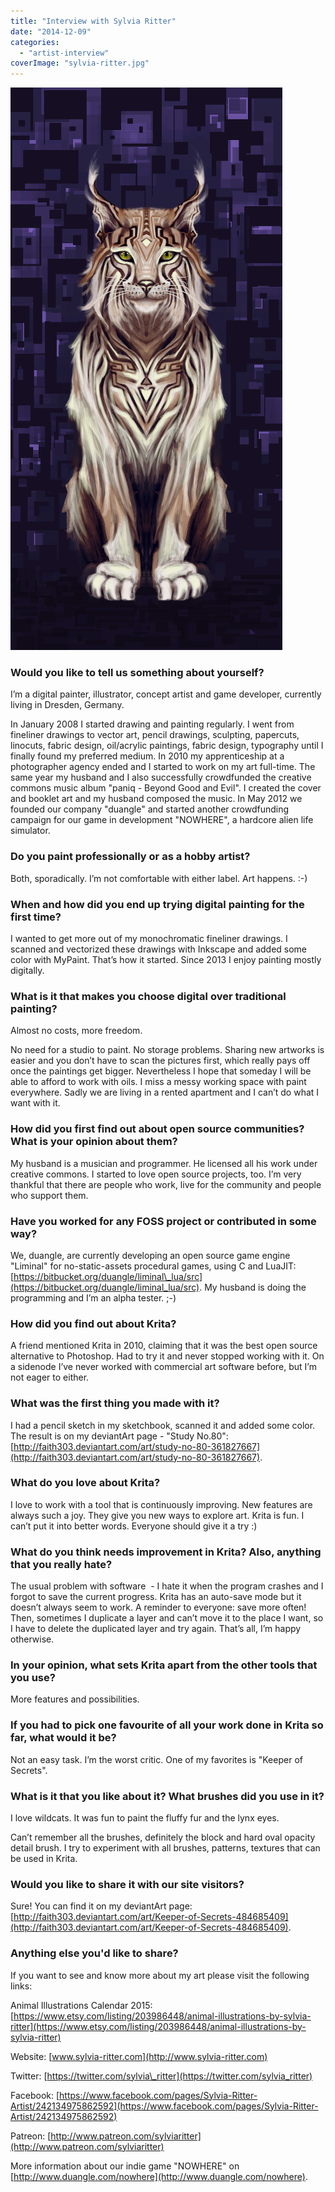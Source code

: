 ```yaml
---
title: "Interview with Sylvia Ritter"
date: "2014-12-09"
categories: 
  - "artist-interview"
coverImage: "sylvia-ritter.jpg"
---
```


[![keeper_of_secrets_by_faith303-d80khnl](images/keeper_of_secrets_by_faith303-d80khnl.png)](https://krita.org/wp-content/uploads/2014/12/keeper_of_secrets_by_faith303-d80khnl.png)

### Would you like to tell us something about yourself?

I’m a digital painter, illustrator, concept artist and game developer, currently living in Dresden, Germany.

In January 2008 I started drawing and painting regularly. I went from fineliner drawings to vector art, pencil drawings, sculpting, papercuts, linocuts, fabric design, oil/acrylic paintings, fabric design, typography until I finally found my preferred medium. In 2010 my apprenticeship at a photographer agency ended and I started to work on my art full-time. The same year my husband and I also successfully crowdfunded the creative commons music album "paniq - Beyond Good and Evil". I created the cover and booklet art and my husband composed the music. In May 2012 we founded our company "duangle" and started another crowdfunding campaign for our game in development "NOWHERE", a hardcore alien life simulator.

### Do you paint professionally or as a hobby artist?

Both, sporadically. I’m not comfortable with either label. Art happens. :-)

### When and how did you end up trying digital painting for the first time?

I wanted to get more out of my monochromatic fineliner drawings. I scanned and vectorized these drawings with Inkscape and added some color with MyPaint. That’s how it started. Since 2013 I enjoy painting mostly digitally.

### What is it that makes you choose digital over traditional painting?

Almost no costs, more freedom.

No need for a studio to paint. No storage problems. Sharing new artworks is easier and you don’t have to scan the pictures first, which really pays off once the paintings get bigger. Nevertheless I hope that someday I will be able to afford to work with oils. I miss a messy working space with paint everywhere. Sadly we are living in a rented apartment and I can’t do what I want with it.

### How did you first find out about open source communities? What is your opinion about them?

My husband is a musician and programmer. He licensed all his work under creative commons. I started to love open source projects, too. I’m very thankful that there are people who work, live for the community and people who support them.

### Have you worked for any FOSS project or contributed in some way?

We, duangle, are currently developing an open source game engine "Liminal" for no-static-assets procedural games, using C and LuaJIT:[https://bitbucket.org/duangle/liminal\_lua/src](https://bitbucket.org/duangle/liminal_lua/src). My husband is doing the programming and I’m an alpha tester. ;-)

### How did you find out about Krita?

A friend mentioned Krita in 2010, claiming that it was the best open source alternative to Photoshop. Had to try it and never stopped working with it. On a sidenode I’ve never worked with commercial art software before, but I’m not eager to either.

### What was the first thing you made with it?

I had a pencil sketch in my sketchbook, scanned it and added some color. The result is on my deviantArt page - "Study No.80": [http://faith303.deviantart.com/art/study-no-80-361827667](http://faith303.deviantart.com/art/study-no-80-361827667).

### What do you love about Krita?

I love to work with a tool that is continuously improving. New features are always such a joy. They give you new ways to explore art. Krita is fun. I can’t put it into better words. Everyone should give it a try :)

### What do you think needs improvement in Krita? Also, anything that you really hate?

The usual problem with software  - I hate it when the program crashes and I forgot to save the current progress. Krita has an auto-save mode but it doesn’t always seem to work. A reminder to everyone: save more often! Then, sometimes I duplicate a layer and can’t move it to the place I want, so I have to delete the duplicated layer and try again. That’s all, I’m happy otherwise.

### In your opinion, what sets Krita apart from the other tools that you use?

More features and possibilities.

### If you had to pick one favourite of all your work done in Krita so far, what would it be?

Not an easy task. I’m the worst critic. One of my favorites is "Keeper of Secrets".

### What is it that you like about it? What brushes did you use in it?

I love wildcats. It was fun to paint the fluffy fur and the lynx eyes.

Can’t remember all the brushes, definitely the block and hard oval opacity detail brush. I try to experiment with all brushes, patterns, textures that can be used in Krita.

### Would you like to share it with our site visitors?

Sure! You can find it on my deviantArt page: [http://faith303.deviantart.com/art/Keeper-of-Secrets-484685409](http://faith303.deviantart.com/art/Keeper-of-Secrets-484685409).

### Anything else you'd like to share?

If you want to see and know more about my art please visit the following links:

Animal Illustrations Calendar 2015: [https://www.etsy.com/listing/203986448/animal-illustrations-by-sylvia-ritter](https://www.etsy.com/listing/203986448/animal-illustrations-by-sylvia-ritter)

Website: [www.sylvia-ritter.com](http://www.sylvia-ritter.com)

Twitter: [https://twitter.com/sylvia\_ritter](https://twitter.com/sylvia_ritter)

Facebook: [https://www.facebook.com/pages/Sylvia-Ritter-Artist/242134975862592](https://www.facebook.com/pages/Sylvia-Ritter-Artist/242134975862592)

Patreon: [http://www.patreon.com/sylviaritter](http://www.patreon.com/sylviaritter)

More information about our indie game "NOWHERE" on [http://www.duangle.com/nowhere](http://www.duangle.com/nowhere).
